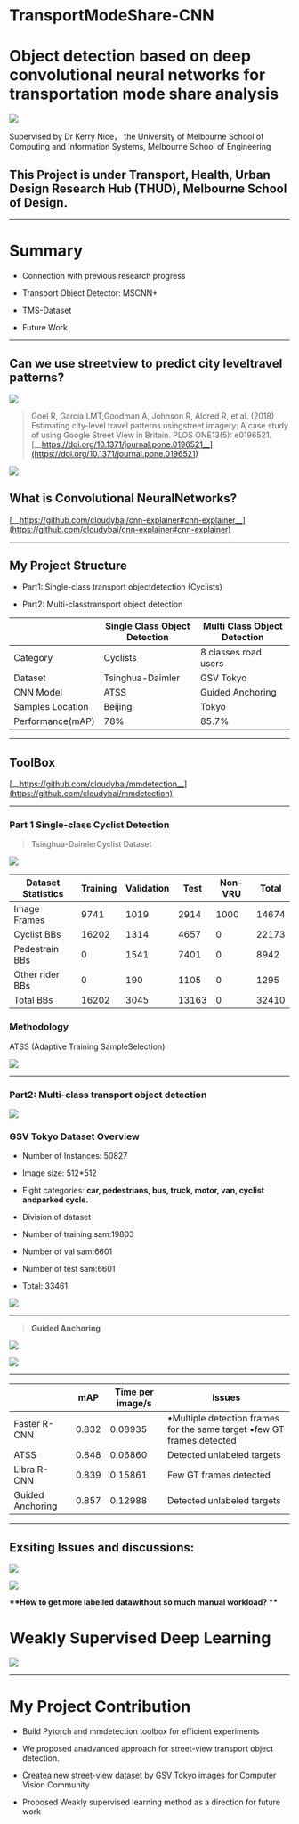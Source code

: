 # TransportModeShare-CNN
# Object detection based on deep convolutional neural networks for transportation mode share analysis
![](https://tcs.teambition.net/storage/111t15940627f4ff94eb138dc4e8b2058bb5?Signature=eyJhbGciOiJIUzI1NiIsInR5cCI6IkpXVCJ9.eyJBcHBJRCI6IjU5Mzc3MGZmODM5NjMyMDAyZTAzNThmMSIsIl9hcHBJZCI6IjU5Mzc3MGZmODM5NjMyMDAyZTAzNThmMSIsIl9vcmdhbml6YXRpb25JZCI6IjVkZGRmZjcxMzMwODBkMDAwMTZlODg2ZSIsImV4cCI6MTU5MDkzMDU4NywiaWF0IjoxNTkwMzI1Nzg3LCJyZXNvdXJjZSI6Ii9zdG9yYWdlLzExMXQxNTk0MDYyN2Y0ZmY5NGViMTM4ZGM0ZThiMjA1OGJiNSJ9.qiA2foyhIu472kdWkAhMRQTfPQePQ0Eu7situfLE9WY&download=image.png "")

Supervised by  Dr Kerry Nice， the University of Melbourne
School of Computing and Information Systems, Melbourne School of Engineering
## This Project is under Transport, Health, Urban Design Research Hub (THUD), Melbourne School of Design.
***

# Summary

- Connection with previous research progress

- Transport Object Detector: MSCNN+

- TMS-Dataset

- Future Work

***

## Can we use streetview to predict  city leveltravel patterns?

![](https://tcs.teambition.net/storage/111t688ba44e3506696a57c023890a2cb7b2?Signature=eyJhbGciOiJIUzI1NiIsInR5cCI6IkpXVCJ9.eyJBcHBJRCI6IjU5Mzc3MGZmODM5NjMyMDAyZTAzNThmMSIsIl9hcHBJZCI6IjU5Mzc3MGZmODM5NjMyMDAyZTAzNThmMSIsIl9vcmdhbml6YXRpb25JZCI6IjVkZGRmZjcxMzMwODBkMDAwMTZlODg2ZSIsImV4cCI6MTU5MDkzMDc3MCwiaWF0IjoxNTkwMzI1OTcwLCJyZXNvdXJjZSI6Ii9zdG9yYWdlLzExMXQ2ODhiYTQ0ZTM1MDY2OTZhNTdjMDIzODkwYTJjYjdiMiJ9.b65R9fz5c40KHRkTpFM_NFQMtVxt9ZxYWh2kEm8QEd8&download=image.png "")

> Goel R, Garcia LMT,Goodman A, Johnson R, Aldred R, et al. (2018) Estimating city-level travel patterns usingstreet imagery: A case study of using Google Street View in Britain. PLOS ONE13(5): e0196521. [__https://doi.org/10.1371/journal.pone.0196521__](https://doi.org/10.1371/journal.pone.0196521)

![](https://tcs.teambition.net/storage/111t723db6e2a19281d286334fbca8b3095f?Signature=eyJhbGciOiJIUzI1NiIsInR5cCI6IkpXVCJ9.eyJBcHBJRCI6IjU5Mzc3MGZmODM5NjMyMDAyZTAzNThmMSIsIl9hcHBJZCI6IjU5Mzc3MGZmODM5NjMyMDAyZTAzNThmMSIsIl9vcmdhbml6YXRpb25JZCI6IjVkZGRmZjcxMzMwODBkMDAwMTZlODg2ZSIsImV4cCI6MTU5MDkzMDgwMSwiaWF0IjoxNTkwMzI2MDAxLCJyZXNvdXJjZSI6Ii9zdG9yYWdlLzExMXQ3MjNkYjZlMmExOTI4MWQyODYzMzRmYmNhOGIzMDk1ZiJ9.dcVpMhUa4L3xYkDonk36n4mop00xAjDYBb8cBIBjR-I&download=image.png "")

## What is Convolutional NeuralNetworks?

[__https://github.com/cloudybai/cnn-explainer#cnn-explainer__](https://github.com/cloudybai/cnn-explainer#cnn-explainer)



***

## My Project Structure

- Part1:  Single-class transport objectdetection (Cyclists)

- Part2: Multi-classtransport object detection

|                       |   Single Class Object Detection   |   Multi Class Object Detection   |
| --------------------- | --------------------------------- | -------------------------------- |
|   Category            |   Cyclists                        |   8  classes road users          |
|   Dataset             |   Tsinghua-Daimler                |   GSV  Tokyo                     |
|   CNN  Model          |   ATSS                            |   Guided  Anchoring              |
|   Samples  Location   |   Beijing                         |   Tokyo                          |
|   Performance(mAP)    |   78%                             |   85.7%                          |



***

## ToolBox

[__https://github.com/cloudybai/mmdetection__](https://github.com/cloudybai/mmdetection)

***

### Part 1 Single-class Cyclist Detection

> Tsinghua-DaimlerCyclist Dataset

![](https://tcs.teambition.net/storage/111t8d0ffa89e172058911462adcf2ab6035?Signature=eyJhbGciOiJIUzI1NiIsInR5cCI6IkpXVCJ9.eyJBcHBJRCI6IjU5Mzc3MGZmODM5NjMyMDAyZTAzNThmMSIsIl9hcHBJZCI6IjU5Mzc3MGZmODM5NjMyMDAyZTAzNThmMSIsIl9vcmdhbml6YXRpb25JZCI6IjVkZGRmZjcxMzMwODBkMDAwMTZlODg2ZSIsImV4cCI6MTU5MDkzMTExNiwiaWF0IjoxNTkwMzI2MzE2LCJyZXNvdXJjZSI6Ii9zdG9yYWdlLzExMXQ4ZDBmZmE4OWUxNzIwNTg5MTE0NjJhZGNmMmFiNjAzNSJ9.1MqqbPVkRoWwgPaCdvKzfCYXsm6ah6E3e7px5xM0tds&download=image.png "")

|   Dataset  Statistics   |   Training   |   Validation   |   Test    |   Non-VRU   |   Total   |
| ----------------------- | ------------ | -------------- | --------- | ----------- | --------- |
|   Image  Frames         |   9741       |   1019         |   2914    |   1000      |   14674   |
|   Cyclist  BBs          |   16202      |   1314         |   4657    |   0         |   22173   |
|   Pedestrain  BBs       |   0          |   1541         |   7401    |   0         |   8942    |
|   Other  rider BBs      |   0          |   190          |   1105    |   0         |   1295    |
|   Total  BBs            |   16202      |   3045         |   13163   |   0         |   32410   |

### Methodology

ATSS (Adaptive Training SampleSelection)

![](https://tcs.teambition.net/storage/111tcb5fad2fda01e90d1801831e3a7a9977?Signature=eyJhbGciOiJIUzI1NiIsInR5cCI6IkpXVCJ9.eyJBcHBJRCI6IjU5Mzc3MGZmODM5NjMyMDAyZTAzNThmMSIsIl9hcHBJZCI6IjU5Mzc3MGZmODM5NjMyMDAyZTAzNThmMSIsIl9vcmdhbml6YXRpb25JZCI6IjVkZGRmZjcxMzMwODBkMDAwMTZlODg2ZSIsImV4cCI6MTU5MDkzMTE1MywiaWF0IjoxNTkwMzI2MzUzLCJyZXNvdXJjZSI6Ii9zdG9yYWdlLzExMXRjYjVmYWQyZmRhMDFlOTBkMTgwMTgzMWUzYTdhOTk3NyJ9.4OLBzvdQS7l0JIFAW0MxNBChKxYUa9WMpSIaanh37Dk&download=image.png "")

***

### Part2: Multi-class transport object detection

![](https://tcs.teambition.net/storage/111tcc23eb123de25ba5bca4f6bd62769497?Signature=eyJhbGciOiJIUzI1NiIsInR5cCI6IkpXVCJ9.eyJBcHBJRCI6IjU5Mzc3MGZmODM5NjMyMDAyZTAzNThmMSIsIl9hcHBJZCI6IjU5Mzc3MGZmODM5NjMyMDAyZTAzNThmMSIsIl9vcmdhbml6YXRpb25JZCI6IjVkZGRmZjcxMzMwODBkMDAwMTZlODg2ZSIsImV4cCI6MTU5MDkzMTE5MiwiaWF0IjoxNTkwMzI2MzkyLCJyZXNvdXJjZSI6Ii9zdG9yYWdlLzExMXRjYzIzZWIxMjNkZTI1YmE1YmNhNGY2YmQ2Mjc2OTQ5NyJ9.y7nn4gUOQ49IIpqd5Tta4yEP48FZP76v47cRtZ9G2SM&download=image.png "")

### GSV Tokyo Dataset Overview

- Number of Instances: 50827

- Image size: 512*512

- Eight categories: __car, pedestrians, bus, truck, motor, van, cyclist andparked cycle.__

- Division of dataset

- Number of training sam:19803

- Number of val sam:6601

- Number of test sam:6601

- Total: 33461

![](https://tcs.teambition.net/storage/111t8f1849b9eaa6f1c31d7d9923ad08cad9?Signature=eyJhbGciOiJIUzI1NiIsInR5cCI6IkpXVCJ9.eyJBcHBJRCI6IjU5Mzc3MGZmODM5NjMyMDAyZTAzNThmMSIsIl9hcHBJZCI6IjU5Mzc3MGZmODM5NjMyMDAyZTAzNThmMSIsIl9vcmdhbml6YXRpb25JZCI6IjVkZGRmZjcxMzMwODBkMDAwMTZlODg2ZSIsImV4cCI6MTU5MDkzMTI5OCwiaWF0IjoxNTkwMzI2NDk4LCJyZXNvdXJjZSI6Ii9zdG9yYWdlLzExMXQ4ZjE4NDliOWVhYTZmMWMzMWQ3ZDk5MjNhZDA4Y2FkOSJ9.EyCdW_PjgUq_g4VFBEBkM3OvfJfXBTC97LODXN-yXqY&download=image.png "")

***

> **Guided Anchoring**

![](https://tcs.teambition.net/storage/111te7ba0dfadc43934daefc7b430f8dccf4?Signature=eyJhbGciOiJIUzI1NiIsInR5cCI6IkpXVCJ9.eyJBcHBJRCI6IjU5Mzc3MGZmODM5NjMyMDAyZTAzNThmMSIsIl9hcHBJZCI6IjU5Mzc3MGZmODM5NjMyMDAyZTAzNThmMSIsIl9vcmdhbml6YXRpb25JZCI6IjVkZGRmZjcxMzMwODBkMDAwMTZlODg2ZSIsImV4cCI6MTU5MDkzMTMzNSwiaWF0IjoxNTkwMzI2NTM1LCJyZXNvdXJjZSI6Ii9zdG9yYWdlLzExMXRlN2JhMGRmYWRjNDM5MzRkYWVmYzdiNDMwZjhkY2NmNCJ9.9jnzToWvPy5fJI3QVCAHamIy13RNYx-I8ufEpqXN0x4&download=image.png "")

![](https://tcs.teambition.net/storage/111t2b95eff5b4dd96085ff502dab0d9c6ba?Signature=eyJhbGciOiJIUzI1NiIsInR5cCI6IkpXVCJ9.eyJBcHBJRCI6IjU5Mzc3MGZmODM5NjMyMDAyZTAzNThmMSIsIl9hcHBJZCI6IjU5Mzc3MGZmODM5NjMyMDAyZTAzNThmMSIsIl9vcmdhbml6YXRpb25JZCI6IjVkZGRmZjcxMzMwODBkMDAwMTZlODg2ZSIsImV4cCI6MTU5MDkzMTM1NCwiaWF0IjoxNTkwMzI2NTU0LCJyZXNvdXJjZSI6Ii9zdG9yYWdlLzExMXQyYjk1ZWZmNWI0ZGQ5NjA4NWZmNTAyZGFiMGQ5YzZiYSJ9.SLv2BnZ-ke5KP9kj-mwXHioRJwd_GNtOuoY8jaOlxHA&download=image.png "")

***

|                       |   mAP     |   Time per image/s   |   Issues                                                                     |
| --------------------- | --------- | -------------------- | ---------------------------------------------------------------------------- |
|   Faster R-CNN        |   0.832   |   0.08935            |   •Multiple detection frames for the  same target  •few GT frames detected   |
|   ATSS                |   0.848   |   0.06860            |   Detected unlabeled targets                                                 |
|   Libra R-CNN         |   0.839   |   0.15861            |   Few GT frames detected                                                     |
|   Guided  Anchoring   |   0.857   |   0.12988            |   Detected unlabeled targets                                                 |

***

## Exsiting Issues and discussions:

![](https://tcs.teambition.net/storage/111t76d7b876b6488d8a250fcf55f23b1458?Signature=eyJhbGciOiJIUzI1NiIsInR5cCI6IkpXVCJ9.eyJBcHBJRCI6IjU5Mzc3MGZmODM5NjMyMDAyZTAzNThmMSIsIl9hcHBJZCI6IjU5Mzc3MGZmODM5NjMyMDAyZTAzNThmMSIsIl9vcmdhbml6YXRpb25JZCI6IjVkZGRmZjcxMzMwODBkMDAwMTZlODg2ZSIsImV4cCI6MTU5MDkzMTQzNSwiaWF0IjoxNTkwMzI2NjM1LCJyZXNvdXJjZSI6Ii9zdG9yYWdlLzExMXQ3NmQ3Yjg3NmI2NDg4ZDhhMjUwZmNmNTVmMjNiMTQ1OCJ9._g9Y26ClSspwXtJOtEGjkKICkGBzcUhh8K8Nyde17k8&download=image.png "")



![](https://tcs.teambition.net/storage/111tb2b92298815f8d780a09f8ef9477aee1?Signature=eyJhbGciOiJIUzI1NiIsInR5cCI6IkpXVCJ9.eyJBcHBJRCI6IjU5Mzc3MGZmODM5NjMyMDAyZTAzNThmMSIsIl9hcHBJZCI6IjU5Mzc3MGZmODM5NjMyMDAyZTAzNThmMSIsIl9vcmdhbml6YXRpb25JZCI6IjVkZGRmZjcxMzMwODBkMDAwMTZlODg2ZSIsImV4cCI6MTU5MDkzMTUyMSwiaWF0IjoxNTkwMzI2NzIxLCJyZXNvdXJjZSI6Ii9zdG9yYWdlLzExMXRiMmI5MjI5ODgxNWY4ZDc4MGEwOWY4ZWY5NDc3YWVlMSJ9.pYTyc--dv2VXDFQ9WegJt_P5lkVNZlVBIfbSb27D1-4&download=image.png "")



__**How to get more labelled datawithout so much manual workload? **__

# Weakly Supervised Deep Learning

![](https://tcs.teambition.net/storage/111t762650f70e10b43f03201b21cf03da38?Signature=eyJhbGciOiJIUzI1NiIsInR5cCI6IkpXVCJ9.eyJBcHBJRCI6IjU5Mzc3MGZmODM5NjMyMDAyZTAzNThmMSIsIl9hcHBJZCI6IjU5Mzc3MGZmODM5NjMyMDAyZTAzNThmMSIsIl9vcmdhbml6YXRpb25JZCI6IjVkZGRmZjcxMzMwODBkMDAwMTZlODg2ZSIsImV4cCI6MTU5MDkzMTU2NCwiaWF0IjoxNTkwMzI2NzY0LCJyZXNvdXJjZSI6Ii9zdG9yYWdlLzExMXQ3NjI2NTBmNzBlMTBiNDNmMDMyMDFiMjFjZjAzZGEzOCJ9.sYOGymMryxSFWiwGmAt7a7jojMtzd35AopZ5U0SgWcg&download=image.png "")

***

# My Project Contribution

- Build Pytorch and mmdetection toolbox for efficient experiments

- We proposed anadvanced approach for street-view transport object detection.

- Createa new street-view dataset by GSV Tokyo images for Computer Vision Community

- Proposed Weakly supervised learning method as a direction for future work



